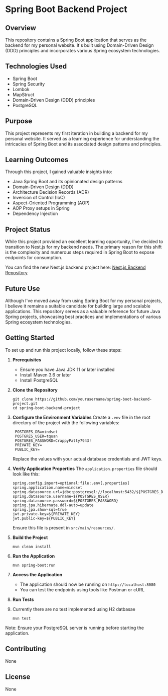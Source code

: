 # Spring Boot Backend Project

## Overview

This repository contains a Spring Boot application that serves as the backend for my personal website. It's built using Domain-Driven Design (DDD) principles and incorporates various Spring ecosystem technologies.

## Technologies Used

- Spring Boot
- Spring Security
- Lombok
- MapStruct
- Domain-Driven Design (DDD) principles
- PostgreSQL

## Purpose

This project represents my first iteration in building a backend for my personal website. It served as a learning experience for understanding the intricacies of Spring Boot and its associated design patterns and principles.

## Learning Outcomes

Through this project, I gained valuable insights into:

- Java Spring Boot and its opinionated design patterns
- Domain-Driven Design (DDD)
- Architecture Decision Records (ADR)
- Inversion of Control (IoC)
- Aspect-Oriented Programming (AOP)
- AOP Proxy setups in Spring
- Dependency Injection

## Project Status

While this project provided an excellent learning opportunity, I've decided to transition to Nest.js for my backend needs. The primary reason for this shift is the complexity and numerous steps required in Spring Boot to expose endpoints for consumption.

You can find the new Nest.js backend project here: [Nest.js Backend Repository](https://github.com/yourusername/nestjs-backend-project)

## Future Use

Although I've moved away from using Spring Boot for my personal projects, I believe it remains a suitable candidate for building large and scalable applications. This repository serves as a valuable reference for future Java Spring projects, showcasing best practices and implementations of various Spring ecosystem technologies.

## Getting Started

To set up and run this project locally, follow these steps:

1. **Prerequisites**
   - Ensure you have Java JDK 11 or later installed
   - Install Maven 3.6 or later
   - Install PostgreSQL

2. **Clone the Repository**
   ```
   git clone https://github.com/yourusername/spring-boot-backend-project.git
   cd spring-boot-backend-project
   ```

3. **Configure the Environment Variables**
   Create a `.env` file in the root directory of the project with the following variables:
   ```
    POSTGRES_DB=mindset
    POSTGRES_USER=tquan
    POSTGRES_PASSWORD=CrappyPatty7943!
    PRIVATE_KEY=
    PUBLIC_KEY=
   ```
   Replace the values with your actual database credentials and JWT keys.

4. **Verify Application Properties**
   The `application.properties` file should look like this:
   ```
   spring.config.import=optional:file:.env[.properties]
   spring.application.name=mindset
   spring.datasource.url=jdbc:postgresql://localhost:5432/${POSTGRES_DB}
   spring.datasource.username=${POSTGRES_USER}
   spring.datasource.password=${POSTGRES_PASSWORD}
   spring.jpa.hibernate.ddl-auto=update
   spring.jpa.show-sql=true
   jwt.private-key=${PRIVATE_KEY}
   jwt.public-key=${PUBLIC_KEY}
   ```
   Ensure this file is present in `src/main/resources/`.

5. **Build the Project**
   ```
   mvn clean install
   ```

6. **Run the Application**
   ```
   mvn spring-boot:run
   ```

7. **Access the Application**
   - The application should now be running on `http://localhost:8080`
   - You can test the endpoints using tools like Postman or cURL

8. **Run Tests**
9. Currently there are no test implemented using H2 datbasae
   ```
   mvn test
   ```

Note: Ensure your PostgreSQL server is running before starting the application.

## Contributing

None

## License

None
